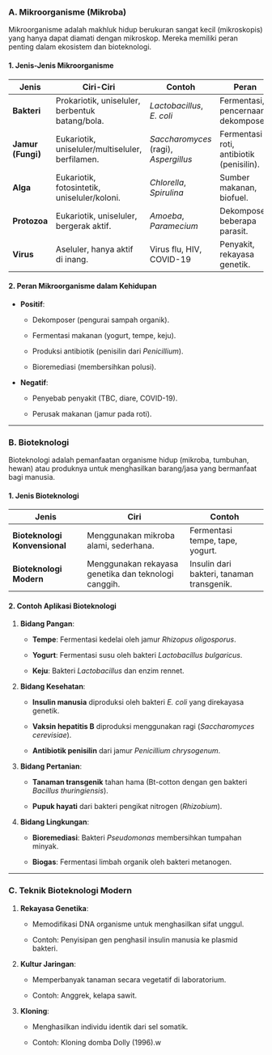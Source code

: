 ### **A. Mikroorganisme (Mikroba)**

Mikroorganisme adalah makhluk hidup berukuran sangat kecil (mikroskopis) yang hanya dapat diamati dengan mikroskop. Mereka memiliki peran penting dalam ekosistem dan bioteknologi.

#### **1. Jenis-Jenis Mikroorganisme**

|**Jenis**|**Ciri-Ciri**|**Contoh**|**Peran**|
|---|---|---|---|
|**Bakteri**|Prokariotik, uniseluler, berbentuk batang/bola.|_Lactobacillus_, _E. coli_|Fermentasi, pencernaan, dekomposer.|
|**Jamur (Fungi)**|Eukariotik, uniseluler/multiseluler, berfilamen.|_Saccharomyces_ (ragi), _Aspergillus_|Fermentasi roti, antibiotik (penisilin).|
|**Alga**|Eukariotik, fotosintetik, uniseluler/koloni.|_Chlorella_, _Spirulina_|Sumber makanan, biofuel.|
|**Protozoa**|Eukariotik, uniseluler, bergerak aktif.|_Amoeba_, _Paramecium_|Dekomposer, beberapa parasit.|
|**Virus**|Aseluler, hanya aktif di inang.|Virus flu, HIV, COVID-19|Penyakit, rekayasa genetik.|

#### **2. Peran Mikroorganisme dalam Kehidupan**

- **Positif**:
    
    - Dekomposer (pengurai sampah organik).
        
    - Fermentasi makanan (yogurt, tempe, keju).
        
    - Produksi antibiotik (penisilin dari _Penicillium_).
        
    - Bioremediasi (membersihkan polusi).
        
- **Negatif**:
    
    - Penyebab penyakit (TBC, diare, COVID-19).
        
    - Perusak makanan (jamur pada roti).
        

---

### **B. Bioteknologi**

Bioteknologi adalah pemanfaatan organisme hidup (mikroba, tumbuhan, hewan) atau produknya untuk menghasilkan barang/jasa yang bermanfaat bagi manusia.

#### **1. Jenis Bioteknologi**

|**Jenis**|**Ciri**|**Contoh**|
|---|---|---|
|**Bioteknologi Konvensional**|Menggunakan mikroba alami, sederhana.|Fermentasi tempe, tape, yogurt.|
|**Bioteknologi Modern**|Menggunakan rekayasa genetika dan teknologi canggih.|Insulin dari bakteri, tanaman transgenik.|

#### **2. Contoh Aplikasi Bioteknologi**

1. **Bidang Pangan**:
    
    - **Tempe**: Fermentasi kedelai oleh jamur _Rhizopus oligosporus_.
        
    - **Yogurt**: Fermentasi susu oleh bakteri _Lactobacillus bulgaricus_.
        
    - **Keju**: Bakteri _Lactobacillus_ dan enzim rennet.
        
2. **Bidang Kesehatan**:
    
    - **Insulin manusia** diproduksi oleh bakteri _E. coli_ yang direkayasa genetik.
        
    - **Vaksin hepatitis B** diproduksi menggunakan ragi (_Saccharomyces cerevisiae_).
        
    - **Antibiotik penisilin** dari jamur _Penicillium chrysogenum_.
        
3. **Bidang Pertanian**:
    
    - **Tanaman transgenik** tahan hama (Bt-cotton dengan gen bakteri _Bacillus thuringiensis_).
        
    - **Pupuk hayati** dari bakteri pengikat nitrogen (_Rhizobium_).
        
4. **Bidang Lingkungan**:
    
    - **Bioremediasi**: Bakteri _Pseudomonas_ membersihkan tumpahan minyak.
        
    - **Biogas**: Fermentasi limbah organik oleh bakteri metanogen.
        

---

### **C. Teknik Bioteknologi Modern**

1. **Rekayasa Genetika**:
    
    - Memodifikasi DNA organisme untuk menghasilkan sifat unggul.
        
    - Contoh: Penyisipan gen penghasil insulin manusia ke plasmid bakteri.
        
2. **Kultur Jaringan**:
    
    - Memperbanyak tanaman secara vegetatif di laboratorium.
        
    - Contoh: Anggrek, kelapa sawit.
        
3. **Kloning**:
    
    - Menghasilkan individu identik dari sel somatik.
        
    - Contoh: Kloning domba Dolly (1996).w